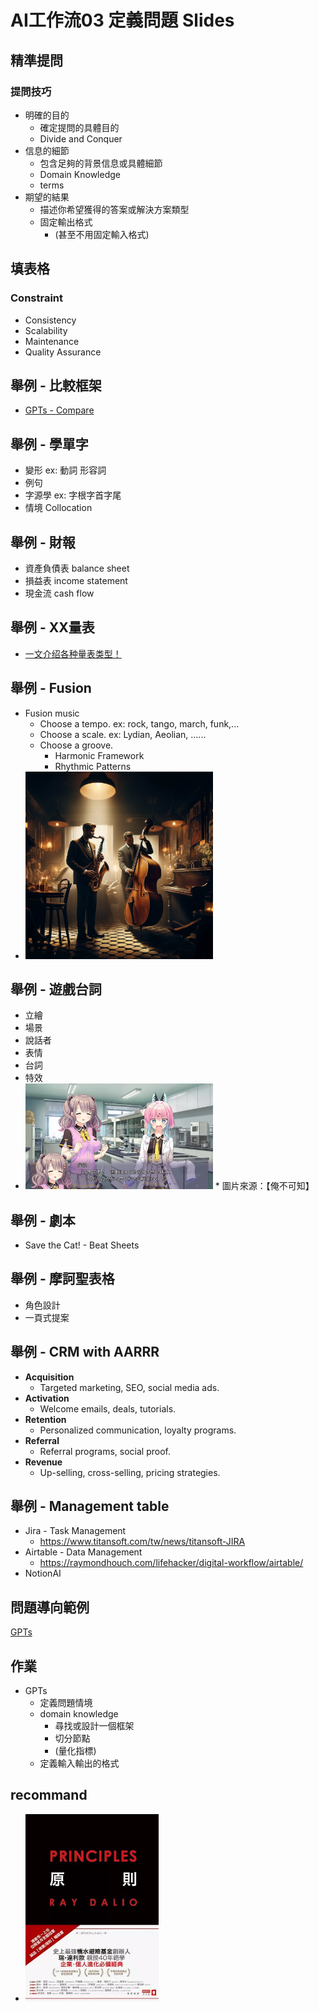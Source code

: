 # AI工作流03 定義問題 Slides

<div class="slide">

## 精準提問

### 提問技巧
* 明確的目的
  * 確定提問的具體目的
  * Divide and Conquer
* 信息的細節
  * 包含足夠的背景信息或具體細節
  * Domain Knowledge
  * terms
* 期望的結果
  * 描述你希望獲得的答案或解決方案類型
  * 固定輸出格式
    * (甚至不用固定輸入格式)

</div>

<div class="slide">

## 填表格

### Constraint
* Consistency
* Scalability
* Maintenance
* Quality Assurance

</div>

<div class="slide">

## 舉例 - 比較框架
* [GPTs - Compare](https://ai.posetmage.com/GPTs/Tool/Libra%20-%20Compare%20Feature/)

</div>

<div class="slide">

## 舉例 - 學單字
* 變形 ex: 動詞 形容詞
* 例句
* 字源學 ex: 字根字首字尾
* 情境 Collocation

</div>

<div class="slide">

## 舉例 - 財報
* 資產負債表 balance sheet
* 損益表 income statement
* 現金流 cash flow

</div>

<div class="slide">

## 舉例 - XX量表
* [一文介绍各种量表类型！](https://zhuanlan.zhihu.com/p/410919476)

</div>

<div class="slide">

## 舉例 - Fusion
* Fusion music
  * Choose a tempo. ex: rock, tango, march, funk,...
  * Choose a scale. ex: Lydian, Aeolian, ......
  * Choose a groove.
    * Harmonic Framework
    * Rhythmic Patterns
* <img src="./03/jazz.webp" width="300">

</div>

<div class="slide">

## 舉例 - 遊戲台詞
* 立繪
* 場景
* 說話者
* 表情
* 台詞
* 特效
* <img src="./03/galgame.webp" width="300">
  * 圖片來源：【俺不可知】

</div>


<div class="slide">

## 舉例 - 劇本
* Save the Cat! - Beat Sheets

</div>

<div class="slide">

## 舉例 - 摩訶聖表格
* 角色設計
* 一頁式提案

</div>

<div class="slide">

## 舉例 - CRM with AARRR
* **Acquisition**
  * Targeted marketing, SEO, social media ads.
* **Activation**
  * Welcome emails, deals, tutorials.
* **Retention**
  * Personalized communication, loyalty programs.
* **Referral**
  * Referral programs, social proof.
* **Revenue**
  * Up-selling, cross-selling, pricing strategies.
</div>


<div class="slide">

## 舉例 - Management table
* Jira - Task Management
  * https://www.titansoft.com/tw/news/titansoft-JIRA
* Airtable - Data Management 
  * https://raymondhouch.com/lifehacker/digital-workflow/airtable/
* NotionAI

</div>

<div class="slide">

## 問題導向範例
[GPTs](https://ai.posetmage.com/GPTs/)

</div>
<div class="slide">

## 作業
* GPTs
  * 定義問題情境
  * domain knowledge
    * 尋找或設計一個框架
    * 切分節點
    * (量化指標)
  * 定義輸入輸出的格式

## recommand
* <img src="./03/principles.webp" height="300">

</div>